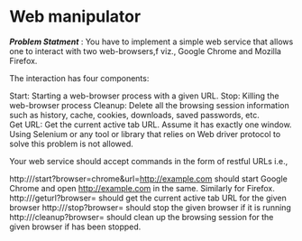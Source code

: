 # Web manipulator



<i><b>Problem Statment</b></i> : You have to implement a simple web service that allows one to interact with two web-browsers,f viz., Google Chrome and Mozilla Firefox.

The interaction has four components:

Start: Starting a web-browser process with a given URL.
Stop: Killing the web-browser process
Cleanup: Delete all the browsing session information such as history, cache, cookies, downloads, saved passwords, etc.  
Get URL: Get the current active tab URL. Assume it has exactly one window.
Using Selenium or any tool or library that relies on Web driver protocol to solve this problem is not allowed.

Your web service should accept commands in the form of restful URLs i.e.,

http://<server>/start?browser=chrome&url=http://example.com should start Google Chrome and open http://example.com in the same. Similarly for Firefox.
http://<server>/geturl?browser=<browser> should get the current active tab URL for the given browser
http://<server>/stop?browser=<browser> should stop the given browser if it is running
http://<server>/cleanup?browser=<browser> should clean up the browsing session for the given browser if has been stopped.

